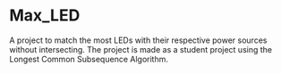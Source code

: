 # Max_LED
A project to match the most LEDs with their respective power sources 
without intersecting. The project is made as a student project using
the Longest Common Subsequence Algorithm.
